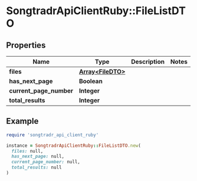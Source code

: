 # SongtradrApiClientRuby::FileListDTO

## Properties

| Name | Type | Description | Notes |
| ---- | ---- | ----------- | ----- |
| **files** | [**Array&lt;FileDTO&gt;**](FileDTO.md) |  |  |
| **has_next_page** | **Boolean** |  |  |
| **current_page_number** | **Integer** |  |  |
| **total_results** | **Integer** |  |  |

## Example

```ruby
require 'songtradr_api_client_ruby'

instance = SongtradrApiClientRuby::FileListDTO.new(
  files: null,
  has_next_page: null,
  current_page_number: null,
  total_results: null
)
```

